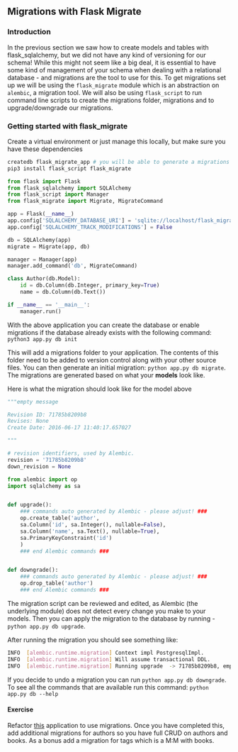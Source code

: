 ## Migrations with Flask Migrate

### Introduction

In the previous section we saw how to create models and tables with flask_sqlalchemy, but we did not have any kind of versioning for our schema! While this might not seem like a big deal, it is essential to have some kind of management of your schema when dealing with a relational database - and migrations are the tool to use for this. To get migrations set up we will be using the `flask_migrate` module which is an abstraction on `alembic`, a migration tool. We will also be using `flask_script` to run command line scripts to create the migrations folder, migrations and to upgrade/downgrade our migrations.

### Getting started with flask_migrate

Create a virtual environment or just manage this locally, but make sure you have these dependencies

```bash
createdb flask_migrate_app # you will be able to generate a migrations folder, but not able to create a migration until you have created the database
pip3 install flask_script flask_migrate
```

```py
from flask import Flask
from flask_sqlalchemy import SQLAlchemy
from flask_script import Manager
from flask_migrate import Migrate, MigrateCommand

app = Flask(__name__)
app.config['SQLALCHEMY_DATABASE_URI'] = 'sqlite://localhost/flask_migrate_app'
app.config['SQLALCHEMY_TRACK_MODIFICATIONS'] = False

db = SQLAlchemy(app)
migrate = Migrate(app, db)

manager = Manager(app)
manager.add_command('db', MigrateCommand)

class Author(db.Model):
    id = db.Column(db.Integer, primary_key=True)
    name = db.Column(db.Text())

if __name__ == '__main__':
    manager.run()
```

With the above application you can create the database or enable migrations if the database already exists with the following command: `python3 app.py db init`

This will add a migrations folder to your application. The contents of this folder need to be added to version control along with your other source files. You can then generate an initial migration: `python app.py db migrate`. The migrations are generated based on what your **models** look like.

Here is what the migration should look like for the model above

```py
"""empty message

Revision ID: 71785b8209b8
Revises: None
Create Date: 2016-06-17 11:40:17.657027

"""

# revision identifiers, used by Alembic.
revision = '71785b8209b8'
down_revision = None

from alembic import op
import sqlalchemy as sa


def upgrade():
    ### commands auto generated by Alembic - please adjust! ###
    op.create_table('author',
    sa.Column('id', sa.Integer(), nullable=False),
    sa.Column('name', sa.Text(), nullable=True),
    sa.PrimaryKeyConstraint('id')
    )
    ### end Alembic commands ###


def downgrade():
    ### commands auto generated by Alembic - please adjust! ###
    op.drop_table('author')
    ### end Alembic commands ###
```

The migration script can be reviewed and edited, as Alembic (the underlying module) does not detect every change you make to your models. Then you can apply the migration to the database by running - `python app.py db upgrade`. 

After running the migration you should see something like:

```bash
INFO  [alembic.runtime.migration] Context impl PostgresqlImpl.
INFO  [alembic.runtime.migration] Will assume transactional DDL.
INFO  [alembic.runtime.migration] Running upgrade  -> 71785b8209b8, empty message
```

If you decide to undo a migration you can run `python app.py db downgrade`. To see all the commands that are available run this command: `python app.py db --help`

#### Exercise

Refactor [this](https://github.com/gSchool/python-curriculum/tree/master/Exercises/flask_list_crud) application to use migrations. Once you have completed this, add additional migrations for authors so you have full CRUD on authors and books. As a bonus add a migration for tags which is a M:M with books.
